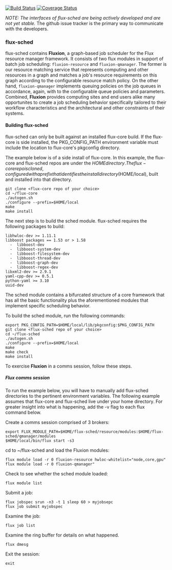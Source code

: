 [![Build Status](https://travis-ci.org/flux-framework/flux-sched.svg?branch=master)](https://travis-ci.org/flux-framework/flux-sched)
[![Coverage Status](https://coveralls.io/repos/flux-framework/flux-sched/badge.svg?branch=master&service=github)](https://coveralls.io/github/flux-framework/flux-sched?branch=master)

*NOTE: The interfaces of flux-sched are being actively developed and
are not yet stable.* The github issue tracker is the primary way to
communicate with the developers.

### flux-sched

flux-sched contains **Fluxion**, a graph-based job scheduler for
the Flux resource manager framework.  It consists of two flux
modules in support of batch job scheduling:
`fluxion-resource` and `fluxion-qmanager`. The former is
our resource matching service that represents
computing and other resources in a graph and matches a job's
resource requirements on this graph according to the
configurable resource match policy.
On the other hand, `fluxion-qmanager` implements queuing policies
on the job queues in accordance, again, with to the configurable
queue policies and parameters.
Combined, **Fluxion** provides computing sites and end users
alike many opportunites to create a job scheduling behavior
specifically tailored to their workflow characteristics and
the architectural and other constraints of their systems.

#### Building flux-sched

flux-sched can only be built against an installed flux-core build.  If
the flux-core is side installed, the PKG_CONFIG_PATH environment
variable must include the location to flux-core's pkgconfig directory.

The example below is of a side install of flux-core.  In this example,
the flux-core and flux-sched repos are under the $HOME directory.  The
flux-core repo is cloned, configured with a prefix that identifies the
install directory ($HOME/local), built and installed into that
directory.

```
git clone <flux-core repo of your choice>
cd ~/flux-core
./autogen.sh
./configure --prefix=$HOME/local
make
make install
```

The next step is to build the sched module.
flux-sched requires the following packages to build:

```
libhwloc-dev >= 1.11.1
libboost packages == 1.53 or > 1.58
  -  libboost-dev
  -  libboost-system-dev
  -  libboost-filesystem-dev
  -  libboost-thread-dev
  -  libboost-graph-dev
  -  libboost-regex-dev
libxml2-dev >= 2.9.1
yaml-cpp-dev >= 0.5.1
python-yaml >= 3.10
uuid-dev
```

The sched module contains
a bifurcated structure of a core framework that has all the basic
functionality plus the aforementioned modules that implement specific
scheduling behavior.

To build the sched module, run the following commands:

```
export PKG_CONFIG_PATH=$HOME/local/lib/pkgconfig:$PKG_CONFIG_PATH
git clone <flux-sched repo of your choice>
cd ~/flux-sched
./autogen.sh
./configure --prefix=$HOME/local
make
make check
make install
```

To exercise **Fluxion** in a comms session, follow
these steps.

##### Flux comms session

To run the example below, you will have to manually add flux-sched
directories to the pertinent environment variables.  The following
example assumes that flux-core and flux-sched live under your home
directory.  For greater insight into what is happening, add the -v
flag to each flux command below.

Create a comms session comprised of 3 brokers:
```
export FLUX_MODULE_PATH=$HOME/flux-sched/resource/modules:$HOME/flux-sched/qmanager/modules
$HOME/local/bin/flux start -s3
```

cd to ~/flux-sched and load the Fluxion modules:
```
flux module load -r 0 fluxion-resource hwloc-whitelist="node,core,gpu"
flux module load -r 0 fluxion-qmanager"
```

Check to see whether the sched module loaded:
```
flux module list
```

Submit a job:
```
flux jobspec srun -n3 -t 1 sleep 60 > myjobsepc
flux job submit myjobspec
```

Examine the job:
```
flux job list
```

Examine the ring buffer for details on what happened.
```
flux dmesg
```

Exit the session:
```
exit
```
